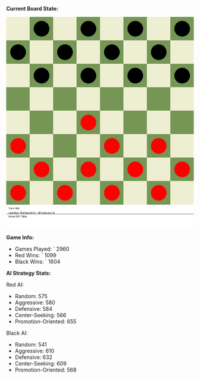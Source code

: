 
**Current Board State:**  
<!-- START_GIF -->
![Checkers Game](./checkers_game.gif)
<!-- END_GIF -->

**Game Info:**  
- Games Played: `<!-- GAMES_PLAYED --> 2960
- Red Wins: `<!-- RED_WINS --> 1099
- Black Wins: `<!-- BLACK_WINS --> 1604

<!-- AI_STATS -->
**AI Strategy Stats:**

Red AI:
- Random: 575
- Aggressive: 580
- Defensive: 584
- Center-Seeking: 566
- Promotion-Oriented: 655

Black AI:
- Random: 541
- Aggressive: 610
- Defensive: 632
- Center-Seeking: 609
- Promotion-Oriented: 568
